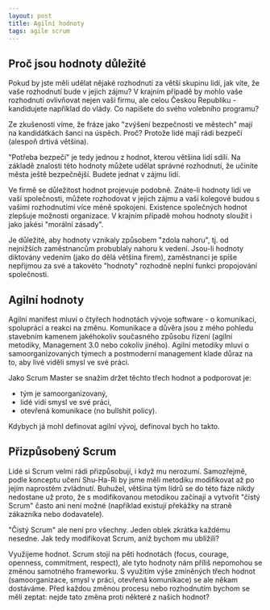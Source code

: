 ```yaml
---
layout: post
title: Agilní hodnoty
tags: agile scrum
---
```


## Proč jsou hodnoty důležité

Pokud by jste měli udělat nějaké rozhodnutí za větší skupinu lidí,
jak víte, že vaše rozhodnutí bude v jejich zájmu?
V krajním případě by mohlo vaše rozhodnutí ovlivňovat nejen vaši
firmu, ale celou Českou Republiku - kandidujete například do vlády.
Co napíšete do svého volebního programu?

Ze zkušenosti víme, že fráze jako "zvýšení bezpečnosti ve městech"
mají na kandidátkách šanci na úspěch. Proč? Protože lidé mají rádi
bezpečí (alespoň drtivá většina).

"Potřeba bezpečí" je tedy jednou z hodnot, kterou většina lidí sdílí.
Na základě znalosti této hodnoty můžete udělat správné rozhodnutí,
že učiníte města ještě bezpečnější. Budete jednat v zájmu lidí.

Ve firmě se důležitost hodnot projevuje podobně. Znáte-li hodnoty lidí
ve vaší společnosti, můžete rozhodovat v jejich zájmu a vaši kolegové
budou s vašimi rozhodnutími více méně spokojeni. Existence společných hodnot
zlepšuje možnosti organizace. V krajním případě mohou
hodnoty sloužit i jako jakési "morální zásady".

Je důležité, aby hodnoty vznikaly způsobem "zdola nahoru", tj. od nejnižších
zaměstnancům probublaly nahoru k vedení. Jsou-li hodnoty diktovány vedením
(jako do dělá většina firem), zaměstnanci je spíše nepřijmou za své a takovéto
"hodnoty" rozhodně neplní funkci propojování společnosti.

## Agilní hodnoty

Agilní manifest mluví o čtyřech hodnotách vývoje software - o
komunikaci, spolupráci a reakci na změnu. Komunikace a důvěra jsou
z mého pohledu stavebním kamenem jakéhokoliv současného způsobu řízení
(agilní metodiky, Management 3.0 nebo cokoliv jiného).
Agilní metodiky mluví o samoorganizovaných týmech a postmoderní
management klade důraz na to, aby livé viděli smysl ve své práci.

Jako Scrum Master se snažím držet těchto třech hodnot a podporovat je:
- tým je samoorganizovaný,
- lidé vidí smysl ve své práci,
- otevřená komunikace (no bullshit policy).

Kdybych já mohl definovat agilní vývoj, definoval bych ho takto.

## Přizpůsobený Scrum

Lidé si Scrum velmi rádi přizpůsobují, i když mu nerozumí. Samozřejmě,
podle konceptu učení Shu-Ha-Ri by jsme měli metodiku modifikovat až po jejím
naprostém zvládnutí. Buhužel, většina tým lídrů se do této fáze nikdy nedostane
už proto, že s modifikovanou metodikou začínají a vytvořit "čistý Scrum" často
ani není možné (například existují překážky na straně zákazníka nebo dodavatele).

"Čistý Scrum" ale není pro všechny. Jeden oblek zkrátka každému nesedne.
Jak tedy modifikovat Scrum, aniž bychom mu ublížili?

Využijeme hodnot. Scrum stojí na pěti hodnotách (focus, courage, openness, commitment, respect), ale tyto hodnoty
nám příliš nepomohou se změnou samotného frameworku. S využitím výše zmíněných třech
hodnot (samoorganizace, smysl v práci, otevřená komunikace) se ale někam dostáváme.
Před každou změnou procesu nebo rozhodnutím bychom se měli zeptat:
nejde tato změna proti některé z našich hodnot?
